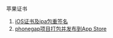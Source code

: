 苹果证书
1. [iOS证书及ipa包重签名](http://www.olinone.com/?p=198)
2. [phonegap项目打包并发布到App Store](https://blog.csdn.net/ch717828/article/details/41350517)